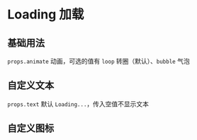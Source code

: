 # Loading 加载

## 基础用法

`props.animate` 动画，可选的值有 `loop` 转圈（默认）、`bubble` 气泡

<preview path="./demos/basic.vue"></preview>

## 自定义文本

`props.text` 默认 `Loading...`，传入空值不显示文本

<preview path="./demos/text.vue"></preview>

## 自定义图标

<!--@include: @/component/@parts/props-icon.md-->

<preview path="./demos/icon.vue"></preview>
